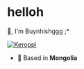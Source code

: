 # helloh
 👋, I'm Buynhishggg ;*



[![Keroppi](https://i.imgur.com/example.png)](https://imgur.com/gallery/its-so-fluffy-lHL4Xy0)


- 📍 Based in **Mongolia**


